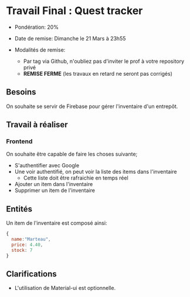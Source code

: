 # Travail Final : Quest tracker

- Pondération: 20%
- Date de remise: Dimanche le 21 Mars à 23h55

- Modalités de remise:
  - Par tag via Github, n'oubliez pas d'inviter le prof à votre repository privé
  - **REMISE FERME** (les travaux en retard ne seront pas corrigés)

## Besoins

On souhaite se servir de Firebase pour gérer l'inventaire d'un entrepôt.

## Travail à réaliser

### Frontend

On souhaite être capable de faire les choses suivante;

- S'authentifier avec Google
- Une voir authentifié, on peut voir la liste des items dans l'inventaire
  - Cette liste doit être rafraichie en temps réel
- Ajouter un item dans l'inventaire
- Supprimer un item de l'inventaire

## Entités

Un item de l'inventaire est composé ainsi:

```javascript
{
  name:"Marteau",
  price: 4.40,
  stock: 7
}
```

## Clarifications

- L'utilisation de Material-ui est optionnelle.
